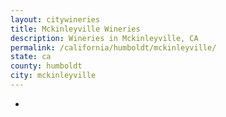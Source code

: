 ```yaml
---
layout: citywineries
title: Mckinleyville Wineries
description: Wineries in Mckinleyville, CA
permalink: /california/humboldt/mckinleyville/
state: ca
county: humboldt
city: mckinleyville
---
```

-
